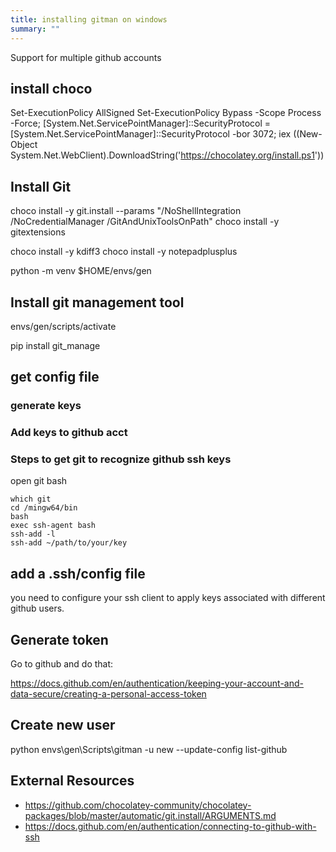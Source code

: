 ```yaml
---
title: installing gitman on windows
summary: ""
---
```


Support for multiple github accounts
 
## install choco

Set-ExecutionPolicy AllSigned
Set-ExecutionPolicy Bypass -Scope Process -Force; [System.Net.ServicePointManager]::SecurityProtocol = [System.Net.ServicePointManager]::SecurityProtocol -bor 3072; iex ((New-Object System.Net.WebClient).DownloadString('https://chocolatey.org/install.ps1'))

## Install Git

choco install -y git.install --params "/NoShellIntegration /NoCredentialManager /GitAndUnixToolsOnPath"
choco install -y gitextensions

choco install -y kdiff3
choco install -y notepadplusplus
    
python -m venv $HOME/envs/gen

## Install git management tool

envs/gen/scripts/activate

pip install git_manage

## get config file

### generate keys

### Add keys to github acct

### Steps to get git to recognize github ssh keys

open git bash

```
which git
cd /mingw64/bin
bash
exec ssh-agent bash
ssh-add -l
ssh-add ~/path/to/your/key

```

## add a .ssh/config file

you need to configure your ssh client to apply keys associated with different github users.


## Generate token

Go to github and do that:

<https://docs.github.com/en/authentication/keeping-your-account-and-data-secure/creating-a-personal-access-token>

## Create new user

python envs\gen\Scripts\gitman  -u new --update-config list-github

## External Resources

* <https://github.com/chocolatey-community/chocolatey-packages/blob/master/automatic/git.install/ARGUMENTS.md>
* <https://docs.github.com/en/authentication/connecting-to-github-with-ssh>
